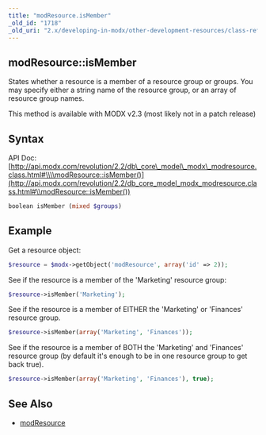 ```yaml
---
title: "modResource.isMember"
_old_id: "1718"
_old_uri: "2.x/developing-in-modx/other-development-resources/class-reference/modresource/modresource.ismember"
---
```


## modResource::isMember

 States whether a resource is a member of a resource group or groups. You may specify either a string name of the resource group, or an array of resource group names.

 This method is available with MODX v2.3 (most likely not in a patch release)

## Syntax

 API Doc: [http://api.modx.com/revolution/2.2/db\_core\_model\_modx\_modresource.class.html#\\\\modResource::isMember()](http://api.modx.com/revolution/2.2/db_core_model_modx_modresource.class.html#\\modResource::isMember())

``` php
boolean isMember (mixed $groups)
```

## Example

 Get a resource object:

``` php
$resource = $modx->getObject('modResource', array('id' => 2));
```

 See if the resource is a member of the 'Marketing' resource group:

``` php
$resource->isMember('Marketing');
```

 See if the resource is a member of EITHER the 'Marketing' or 'Finances' resource group.

``` php
$resource->isMember(array('Marketing', 'Finances'));
```

 See if the resource is a member of BOTH the 'Marketing' and 'Finances' resource group (by default it's enough to be in one resource group to get back true).

``` php
$resource->isMember(array('Marketing', 'Finances'), true);
```

## See Also

- [modResource](extending-modx/core-model/modresource "modResource")
